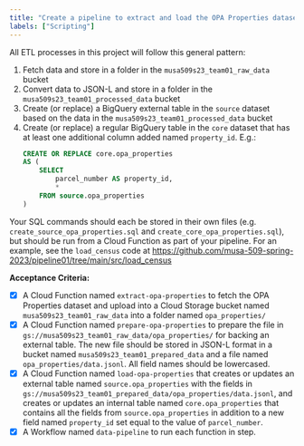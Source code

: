 ```yaml
---
title: "Create a pipeline to extract and load the OPA Properties dataset into BigQuery"
labels: ["Scripting"]
---
```


All ETL processes in this project will follow this general pattern:
1.  Fetch data and store in a folder in the `musa509s23_team01_raw_data` bucket
2.  Convert data to JSON-L and store in a folder in the `musa509s23_team01_processed_data` bucket
3.  Create (or replace) a BigQuery external table in the `source` dataset based on the data in the `musa509s23_team01_processed_data` bucket
4.  Create (or replace) a regular BigQuery table in the `core` dataset that has at least one additional column added named `property_id`. E.g.:
    ```sql
    CREATE OR REPLACE core.opa_properties
    AS (
        SELECT
            parcel_number AS property_id,
            *
        FROM source.opa_properties
    )
    ```

Your SQL commands should each be stored in their own files (e.g. `create_source_opa_properties.sql` and `create_core_opa_properties.sql`), but should be run from a Cloud Function as part of your pipeline. For an example, see the `load_census` code at https://github.com/musa-509-spring-2023/pipeline01/tree/main/src/load_census

**Acceptance Criteria:**
- [x] A Cloud Function named `extract-opa-properties` to fetch the OPA Properties dataset and upload into a Cloud Storage bucket named `musa509s23_team01_raw_data` into a folder named `opa_properties/`
- [x] A Cloud Function named `prepare-opa-properties` to prepare the file in `gs://musa509s23_team01_raw_data/opa_properties/` for backing an external table. The new file should be stored in JSON-L format in a bucket named `musa509s23_team01_prepared_data` and a file named `opa_properties/data.jsonl`. All field names should be lowercased.
- [x] A Cloud Function named `load-opa-properties` that creates or updates an external table named `source.opa_properties` with the fields in `gs://musa509s23_team01_prepared_data/opa_properties/data.jsonl`, and creates or updates an internal table named `core.opa_properties` that contains all the fields from `source.opa_properties` in addition to a new field named `property_id` set equal to the value of `parcel_number`.
- [x] A Workflow named `data-pipeline` to run each function in step.